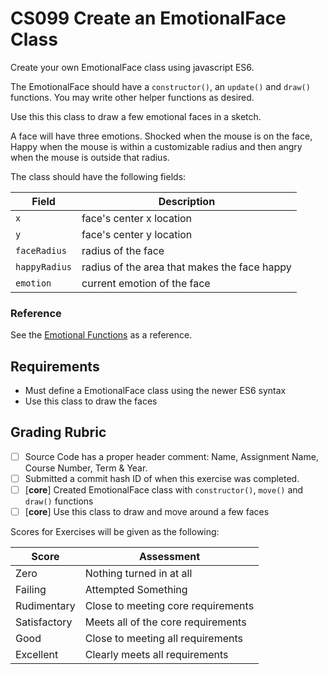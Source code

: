 
# CS099 Create an EmotionalFace Class

Create your own EmotionalFace class using javascript ES6.

The EmotionalFace should have a `constructor()`, an `update()` and `draw()` functions. You may write other helper functions as desired.

Use this this class to draw a few emotional faces in a sketch.

A face will have three emotions. Shocked when the mouse is on the face, Happy when the mouse is within a customizable radius and then angry when the mouse is outside that radius.

The class should have the following fields:

Field | Description
-|-
`x` | face's center x location
`y` | face's center y location
`faceRadius` | radius of the face
`happyRadius` | radius of the area that makes the face happy
`emotion` | current emotion of the face



### Reference

See the [Emotional Functions](https://editor.p5js.org/cs099rudy2020/sketches/gogjCE8Eh) as a reference.

## Requirements

- Must define a EmotionalFace class using the newer ES6 syntax
- Use this class to draw the faces

## Grading Rubric

- [ ] Source Code has a proper header comment: Name, Assignment Name, Course Number, Term & Year.
- [ ] Submitted a commit hash ID of when this exercise was completed.
- [ ] [**core**] Created EmotionalFace class with `constructor()`, `move()` and `draw()` functions
- [ ] [**core**] Use this class to draw and move around a few faces

Scores for Exercises will be given as the following:

Score        | Assessment
------------ | ----------
Zero         | Nothing turned in at all
Failing      | Attempted Something
Rudimentary  | Close to meeting core requirements
Satisfactory | Meets all of the core requirements
Good         | Close to meeting all requirements
Excellent    | Clearly meets all requirements

